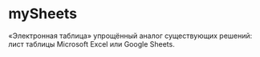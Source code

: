# mySheets
«Электронная таблица»‎  упрощённый аналог существующих решений: лист таблицы Microsoft Excel или Google Sheets.
